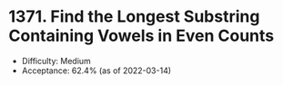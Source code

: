 # 1371. Find the Longest Substring Containing Vowels in Even Counts
- Difficulty: Medium
- Acceptance: 62.4% (as of 2022-03-14)
